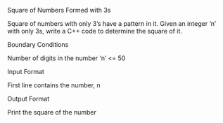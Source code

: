 Square of Numbers Formed with 3s

Square of numbers with only 3’s have a pattern in it. Given an integer ‘n’ with only 3s, write a C++ code to determine the square of it.

Boundary Conditions

Number of digits in the number ‘n’ <= 50

Input Format

First line contains the number, n

Output Format

Print the square of the number